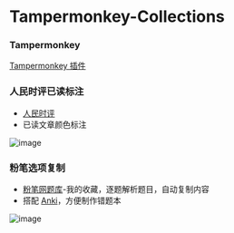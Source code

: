 # Tampermonkey-Collections

### Tampermonkey
[Tampermonkey 插件](https://chrome.google.com/webstore/detail/tampermonkey/dhdgffkkebhmkfjojejmpbldmpobfkfo)


### 人民时评已读标注

* [人民时评](http://opinion.people.com.cn/GB/8213/353915/353916/index1.html)
* 已读文章颜色标注


![image](https://user-images.githubusercontent.com/32899664/177304100-6539ef1b-1c15-4e09-9628-ee822f51f876.png)


### 粉笔选项复制
* [粉笔网题库](https://www.fenbi.com/spa/tiku/guide/catalog/sydw?prefix=sydw)-我的收藏，逐题解析题目，自动复制内容
* 搭配 [Anki](https://apps.ankiweb.net/)，方便制作错题本


![image](https://user-images.githubusercontent.com/32899664/177304020-98750685-5548-49c6-afe8-acb98d031a8c.png)
